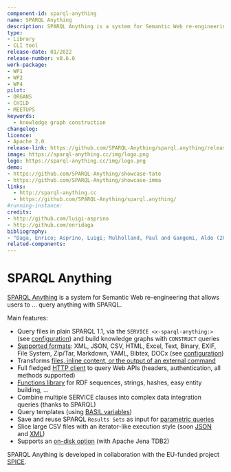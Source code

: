 ```yaml
---
component-id: sparql-anything
name: SPARQL Anything
description: SPARQL Anything is a system for Semantic Web re-engineering that allows to query non-RDF files as-if they are in RDF.
type: 
- Library
- CLI tool
release-date: 01/2022
release-number: v0.6.0
work-package: 
- WP1
- WP2
- WP4
pilot:
- ORGANS
- CHILD
- MEETUPS
keywords:
  - knowledge graph construction
changelog:
licence:
- Apache 2.0
release-link: https://github.com/SPARQL-Anything/sparql.anything/releases/tag/v0.3.1
image: https://sparql-anything.cc/img/logo.png
logo: https://sparql-anything.cc/img/logo.png
demo:
- https://github.com/SPARQL-Anything/showcase-tate
- https://github.com/SPARQL-Anything/showcase-imma
links: 
  - http://sparql-anything.cc
  - https://github.com/SPARQL-Anything/sparql.anything/
#running-instance:
credits: 
- http://github.com/luigi-asprino
- http://github.com/enridaga
bibliography: 
- "Daga, Enrico; Asprino, Luigi; Mulholland, Paul and Gangemi, Aldo (2021). Facade-X: An Opinionated Approach to SPARQL Anything. In: Alam, Mehwish; Groth, Paul; de Boer, Victor; Pellegrini, Tassilo and Pandit, Harshvardhan J. eds. Volume 53: Further with Knowledge Graphs, Volume 53. IOS Press, pp. 58–73. http://oro.open.ac.uk/78973/1/78973.pdf"
related-components:
---
```


# SPARQL Anything
[SPARQL Anything](http://sparql-anything.eu) is a system for Semantic Web re-engineering that allows users to ... query anything with SPARQL.

Main features:
- Query files in plain SPARQL 1.1, via the `SERVICE <x-sparql-anything:>` (see [configuration](https://sparql-anything.readthedocs.io/en/latest/#configuration)) and build knowledge graphs with `CONSTRUCT` queries
- [Supported formats](https://sparql-anything.readthedocs.io/en/latest/#supported-formats): XML, JSON, CSV, HTML, Excel, Text, Binary, EXIF, File System, Zip/Tar, Markdown, YAML, Bibtex, DOCx (see [configuration](#format-specific-options))
- Transforms [files, inline content, or the output of an external command](https://sparql-anything.readthedocs.io/en/latest/#general-purpose-options)
- Full fledged [HTTP client](#http-options) to query Web APIs (headers, authentication, all methods supported)
- [Functions library](https://sparql-anything.readthedocs.io/en/latest/#functions-and-magic-properties) for RDF sequences, strings, hashes, easy entity building, ...
- Combine multiple SERVICE clauses into complex data integration queries (thanks to SPARQL)
- Query templates (using [BASIL variables](https://sparql-anything.readthedocs.io/en/latest/#query-templates-and-variable-bindings))
- Save and reuse SPARQL `Results Sets` as input for [parametric queries](https://sparql-anything.readthedocs.io/en/latest/#query-templates-and-variable-bindings)
- Slice large CSV files with an iterator-like execution style (soon [JSON](https://github.com/SPARQL-Anything/sparql.anything/issues/202) and [XML](https://github.com/SPARQL-Anything/sparql.anything/issues/203))
- Supports an [on-disk option](https://sparql-anything.readthedocs.io/en/latest/#general-purpose-options) (with Apache Jena TDB2)

SPARQL Anything is developed in collaboration with the EU-funded project [SPICE](http://spice-h2020.eu).